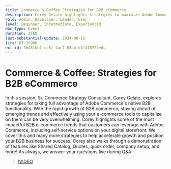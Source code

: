 ```yaml
---
title: Commerce & Coffee Strategies for B2B eCommerce
description: Corey Gelato highlights strategies to maximize Adobe Commerce's native B2B features, including self-service options, Shared Catalog, Quotes, and quick order, while exploring key eCommerce trends to drive growth and position B2B businesses for success.
role: Admin, Developer, Leader, User
level: Beginner, Intermediate, Experienced
doc-type: Event
duration: 3568
last-substantial-update: 2024-08-16
jira: KT-15908
exl-id: 3b43fbb1-cc8f-4ac7-85bb-e1f410722edc
---
```

# Commerce & Coffee: Strategies for B2B eCommerce

In this session, Sr. Commerce Strategy Consultant, Corey Gelato, explores strategies for taking full advantage of Adobe Commerce's native B2B functionality. With the rapid growth of B2B commerce, staying ahead of emerging trends and effectively using your e-commerce tools to capitalize on them can be very overwhelming. Corey highlights some of the most impactful B2B e-commerce trends that customers can leverage with Adobe Commerce, including self-service options on your digital storefront. We cover this and many more strategies to help accelerate growth and position your B2B business for success. Corey also walks through a demonstration of features like Shared Catalog, Quotes, quick order, company setup, and more! As always, we answer your questions live during Q&A.

>[!VIDEO](https://video.tv.adobe.com/v/3432604/?learn=on)
